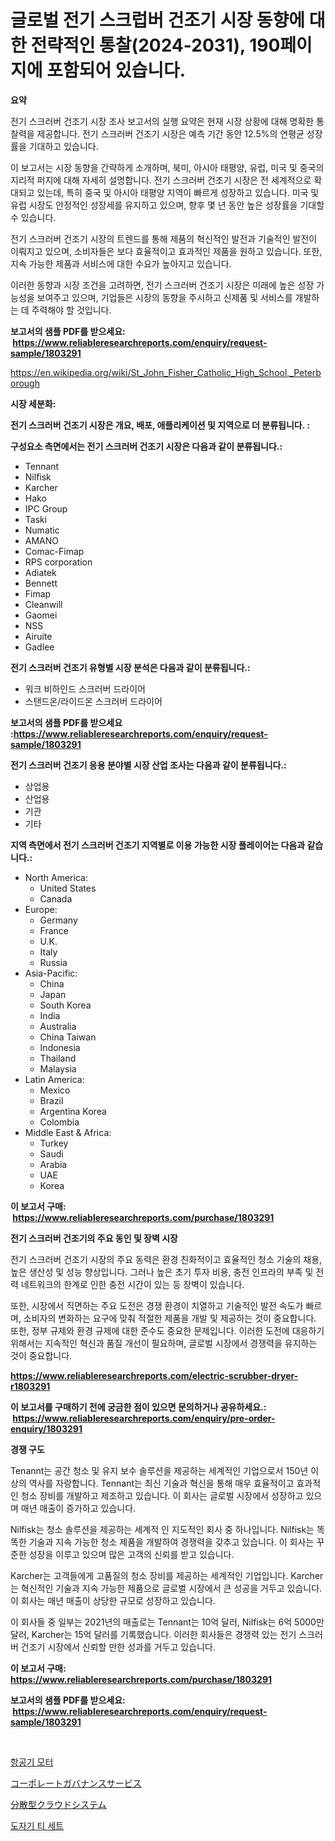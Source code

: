 <p><h1>글로벌 전기 스크럽버 건조기 시장 동향에 대한 전략적인 통찰(2024-2031), 190페이지에 포함되어 있습니다.</h1></p><p><strong>요약</strong></p>
<p><p>전기 스크러버 건조기 시장 조사 보고서의 실행 요약은 현재 시장 상황에 대해 명확한 통찰력을 제공합니다. 전기 스크러버 건조기 시장은 예측 기간 동안 12.5%의 연평균 성장률을 기대하고 있습니다. </p><p>이 보고서는 시장 동향을 간략하게 소개하며, 북미, 아시아 태평양, 유럽, 미국 및 중국의 지리적 퍼지에 대해 자세히 설명합니다. 전기 스크러버 건조기 시장은 전 세계적으로 확대되고 있는데, 특히 중국 및 아시아 태평양 지역이 빠르게 성장하고 있습니다. 미국 및 유럽 시장도 안정적인 성장세를 유지하고 있으며, 향후 몇 년 동안 높은 성장률을 기대할 수 있습니다.</p><p>전기 스크러버 건조기 시장의 트렌드를 통해 제품의 혁신적인 발전과 기술적인 발전이 이뤄지고 있으며, 소비자들은 보다 효율적이고 효과적인 제품을 원하고 있습니다. 또한, 지속 가능한 제품과 서비스에 대한 수요가 높아지고 있습니다.</p><p>이러한 동향과 시장 조건을 고려하면, 전기 스크러버 건조기 시장은 미래에 높은 성장 가능성을 보여주고 있으며, 기업들은 시장의 동향을 주시하고 신제품 및 서비스를 개발하는 데 주력해야 할 것입니다.</p></p>
<p><strong>보고서의 샘플 PDF를 받으세요: &nbsp;<a href="https://www.reliableresearchreports.com/enquiry/request-sample/1803291">https://www.reliableresearchreports.com/enquiry/request-sample/1803291</a></strong></p>
<p><a href="https://en.wikipedia.org/wiki/St_John_Fisher_Catholic_High_School,_Peterborough">https://en.wikipedia.org/wiki/St_John_Fisher_Catholic_High_School,_Peterborough</a></p>
<p><strong>시장 세분화:</strong></p>
<p><strong> 전기 스크러버 건조기 시장은 개요, 배포, 애플리케이션 및 지역으로 더 분류됩니다. :</strong></p>
<p><strong>구성요소 측면에서는 전기 스크러버 건조기 시장은 다음과 같이 분류됩니다.:</strong></p>
<p><ul><li>Tennant</li><li>Nilfisk</li><li>Karcher</li><li>Hako</li><li>IPC Group</li><li>Taski</li><li>Numatic</li><li>AMANO</li><li>Comac-Fimap</li><li>RPS corporation</li><li>Adiatek</li><li>Bennett</li><li>Fimap</li><li>Cleanwill</li><li>Gaomei</li><li>NSS</li><li>Airuite</li><li>Gadlee</li></ul></p>
<p><strong> 전기 스크러버 건조기 유형별 시장 분석은 다음과 같이 분류됩니다.:</strong></p>
<p><ul><li>워크 비하인드 스크러버 드라이어</li><li>스탠드온/라이드온 스크러버 드라이어</li></ul></p>
<p><strong>보고서의 샘플 PDF를 받으세요 :<a href="https://www.reliableresearchreports.com/enquiry/request-sample/1803291">https://www.reliableresearchreports.com/enquiry/request-sample/1803291</a></strong></p>
<p><strong> 전기 스크러버 건조기 응용 분야별 시장 산업 조사는 다음과 같이 분류됩니다.:</strong></p>
<p><ul><li>상업용</li><li>산업용</li><li>기관</li><li>기타</li></ul></p>
<p><strong>지역 측면에서 전기 스크러버 건조기 지역별로 이용 가능한 시장 플레이어는 다음과 같습니다.:</strong></p>
<p><ul>
    <li>
        North America:
        <ul>
            <li>United States</li>
            <li>Canada</li>
        </ul>
    </li>
    <li>
        Europe:
        <ul>
            <li>Germany</li>
            <li>France</li>
            <li>U.K.</li>
            <li>Italy</li>
            <li>Russia</li>
        </ul>
    </li>
    <li>
        Asia-Pacific:
        <ul>
            <li>China</li>
            <li>Japan</li>
            <li>South Korea</li>
            <li>India</li>
            <li>Australia</li>
            <li>China Taiwan</li>
            <li>Indonesia</li>
            <li>Thailand</li>
            <li>Malaysia</li>
        </ul>
    </li>
    <li>
        Latin America:
        <ul>
            <li>Mexico</li>
            <li>Brazil</li>
            <li>Argentina Korea</li>
            <li>Colombia</li>
        </ul>
    </li>
    <li>
        Middle East & Africa:
        <ul>
            <li>Turkey</li>
            <li>Saudi</li>
            <li>Arabia</li>
            <li>UAE</li>
            <li>Korea</li>
        </ul>
    </li>
    </ul></p>
<p><strong>이 보고서 구매: &nbsp;<a href="https://www.reliableresearchreports.com/purchase/1803291">https://www.reliableresearchreports.com/purchase/1803291</a></strong></p>
<p><strong>전기 스크러버 건조기의 주요 동인 및 장벽 시장</strong></p>
<p><p>전기 스크러버 건조기 시장의 주요 동력은 환경 친화적이고 효율적인 청소 기술의 채용, 높은 생산성 및 성능 향상입니다. 그러나 높은 초기 투자 비용, 충전 인프라의 부족 및 전력 네트워크의 한계로 인한 충전 시간이 있는 등 장벽이 있습니다.</p><p>또한, 시장에서 직면하는 주요 도전은 경쟁 환경이 치열하고 기술적인 발전 속도가 빠르며, 소비자의 변화하는 요구에 맞춰 적절한 제품을 개발 및 제공하는 것이 중요합니다. 또한, 정부 규제와 환경 규제에 대한 준수도 중요한 문제입니다. 이러한 도전에 대응하기 위해서는 지속적인 혁신과 품질 개선이 필요하며, 글로벌 시장에서 경쟁력을 유지하는 것이 중요합니다.</p></p>
<p><strong><a href="https://www.reliableresearchreports.com/electric-scrubber-dryer-r1803291">https://www.reliableresearchreports.com/electric-scrubber-dryer-r1803291</a></strong></p>
<p><strong>이 보고서를 구매하기 전에 궁금한 점이 있으면 문의하거나 공유하세요.: &nbsp;<a href="https://www.reliableresearchreports.com/enquiry/pre-order-enquiry/1803291">https://www.reliableresearchreports.com/enquiry/pre-order-enquiry/1803291</a></strong></p>
<p><strong>경쟁 구도</strong></p>
<p><p>Tenannt는 공간 청소 및 유지 보수 솔루션을 제공하는 세계적인 기업으로서 150년 이상의 역사를 자랑합니다. Tennant는 최신 기술과 혁신을 통해 매우 효율적이고 효과적인 청소 장비를 개발하고 제조하고 있습니다. 이 회사는 글로벌 시장에서 성장하고 있으며 매년 매출이 증가하고 있습니다.</p><p>Nilfisk는 청소 솔루션을 제공하는 세계적 인 지도적인 회사 중 하나입니다. Nilfisk는 똑똑한 기술과 지속 가능한 청소 제품을 개발하여 경쟁력을 갖추고 있습니다. 이 회사는 꾸준한 성장을 이루고 있으며 많은 고객의 신뢰를 받고 있습니다.</p><p>Karcher는 고객들에게 고품질의 청소 장비를 제공하는 세계적인 기업입니다. Karcher는 혁신적인 기술과 지속 가능한 제품으로 글로벌 시장에서 큰 성공을 거두고 있습니다. 이 회사는 매년 매출이 상당한 규모로 성장하고 있습니다.</p><p>이 회사들 중 일부는 2021년의 매출로는 Tennant는 10억 달러, Nilfisk는 6억 5000만 달러, Karcher는 15억 달러를 기록했습니다. 이러한 회사들은 경쟁력 있는 전기 스크러버 건조기 시장에서 신뢰할 만한 성과를 거두고 있습니다.</p></p>
<p><strong>이 보고서 구매: &nbsp; <a href="https://www.reliableresearchreports.com/purchase/1803291">https://www.reliableresearchreports.com/purchase/1803291</a></strong></p>
<p><strong>보고서의 샘플 PDF를 받으세요: &nbsp;<a href="https://www.reliableresearchreports.com/enquiry/request-sample/1803291">https://www.reliableresearchreports.com/enquiry/request-sample/1803291</a></strong><strong></strong></p>
<p>&nbsp;</p>
<p><p><a href="https://github.com/kimvicki3212024/Market-Research-Report-List-2/blob/main/542844633302.md">항공기 모터</a></p><p><a href="https://github.com/zjkmgcs938405/Market-Research-Report-List-3/blob/main/528430426158.md">コーポレートガバナンスサービス</a></p><p><a href="https://github.com/mohamedbakry57/Market-Research-Report-List-5/blob/main/821611526157.md">分散型クラウドシステム</a></p><p><a href="https://github.com/khairinauzunul/Market-Research-Report-List-2/blob/main/588018533301.md">도자기 티 세트</a></p></p>